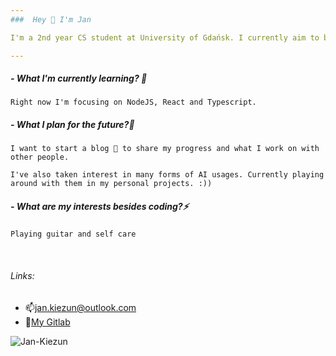```yaml
---
###  Hey 👋 I'm Jan

I'm a 2nd year CS student at University of Gdańsk. I currently aim to become a full stack developer.

---
```

##### - What I'm currently learning? 🌱

`Right now I'm focusing on NodeJS, React and Typescript.`

##### - What I plan for the future?🤔
`I want to start a blog 💬 to share my progress and what I work on with other people.`

`I've also taken interest in many forms of AI usages. Currently playing around with them in my personal projects. :))`

##### - What are my interests besides coding?⚡
`Playing guitar and self care`

<br/>

###### Links:
- 📫jan.kiezun@outlook.com
- 🔭[My Gitlab](https://www.gitlab.com/jan_kiezun)

<p align=""> <img src="https://komarev.com/ghpvc/?username=Jan-Kiezun&label=Profile%20views&color=ce9927&style=flat" alt="Jan-Kiezun" /> </p>
<!--
**Jan-Kiezun/Jan-Kiezun** is a ✨ _special_ ✨ repository because its `README.md` (this file) appears on your GitHub profile.

Here are some ideas to get you started:

- 🔭 I’m currently working on ...
- 🌱 I’m currently learning ...
- 👯 I’m looking to collaborate on ...
- 🤔 I’m looking for help with ...
- 💬 Ask me about ...
- 📫 How to reach me: ...
- 😄 Pronouns: ...
- ⚡ Fun fact: ...
-->
